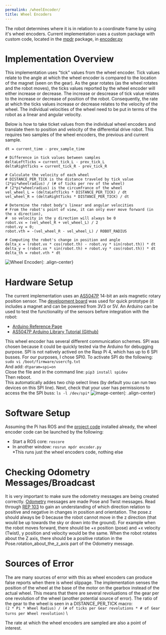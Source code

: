 ```yaml
---
permalink: /wheelEncoder/
title: Wheel Encoders
---
```


The robot determines where it is in relation to a coordinate frame by using it's wheel encoders. Current implementation uses a custom package with custom code, located in the [mpdr](https://github.com/hannabanana96/MPDR_Masters/tree/master/mpdr) package, in [encoder.py](https://github.com/hannabanana96/MPDR_Masters/blob/master/mpdr/src/encoders.py)

# Implementation Overview
This implementation uses "tick" values from the wheel encoder. Tick values relate to the angle at which the wheel encoder is compared to the location of the magnet (seen on the gear). As the gear rotates (as the wheel rotates and the robot moves), the ticks values reported by the wheel encoder will either increase or decrease. The increase or descrease of tick value relates to the increase or decrease of position of the robot. Consequently, the rate at which the ticks values increase or decrease relates to the velocity of the wheel. The individual velocities of the wheel need to be put in terms of the robot as a linear and angular velocity. 

Below is how to take ticket values from the individual wheel encoders and translate them to position and velocity of the differential drive robot. This requires two samples of the wheel encoders, the previous and current sample.
```
dt = current_time - prev_sample_time

# Difference in tick values between samples
deltaLeftTicks = current_tick_L - prev_tick_L       
deltaRightTicks = current_tick_R - prev_tick_R 

# Calculate the velocity of each wheel
# DISTANCE_PER_TICK is the distance traveled by tick value (2*pi*wheelradius) / (# of ticks per rev of the wheel)
# (2*pi*wheelradius) is the circumfrance of the wheel
vel_wheel_L = (deltaLeftTicks * DISTANCE_PER_TICK) / dt
vel_wheel_R = (deltaRightTicks * DISTANCE_PER_TICK) / dt

# Determine the robot body's linear and angular velocities
# From the robot's point of view, it can only ever move forward (in the x direction),
#  so velocity in the y direction will always be 0
robot.vx = (vel_wheel_R + vel_wheel_L) / 2
robot.vy = 0;
robot.vth = -(vel_wheel_R - vel_wheel_L) / ROBOT_RADIUS

# Computing the robot's change in position and angle 
delta_x = (robot.vx * cos(robot.th) - robot.vy * sin(robot.th)) * dt
delta_y = (robot.vx * sin(robot.th) + robot.vy * cos(robot.th)) * dt
delta_th = robot.vth * dt

```
![Wheel Encoder](https://hannabanana96.github.io/MPDR_Project/assets/images/wheel_encoder_motor.jpg){: .align-center}

# Hardware Setup
The current implementation uses an [AS5047P](https://ams.com/as5047p) 14-bit an axis magnetic rotary position sensor. The [development board](https://www.digikey.com/en/products/detail/ams/AS5047P-TS-EK-AB/5452344) was used for quick prototype (it includes a magnet and can be powered from 3V3 or 5V. An Arduino can be used to test the functionality of the sensors before integration with the robot:
* [Arduino Reference Page](https://www.arduino.cc/reference/en/libraries/as5047p/)
* [AS5047P Arduino Library Tutorial (Github)](https://github.com/jonas-merkle/AS5047P)

This wheel encoder has several different communication schemes. SPI was chosen because it could be quickly tested via the Arduino for debugging purpose. SPI is not natively actived on the Rasp Pi 4, which has up to 6 SPI busses. For our purposes, I chose SPI0. To activate SPI do the following:
`sudo vi /boot/firmware/usercfg.txt` \
And add: `dtparam=spi=on` \
Close the file and in the command line: `pip3 install spidev` \
Then reboot. \
This automatically addes two chip select lines (by default you can run two devices on this SPI line). Next, check that your user has permissions to access the the SPI buss: `ls -l /dev/spi*`
![image-center](https://hannabanana96.github.io/MPDR_Project/assets/images/spi_cmdline.JPG){: .align-center}

# Software Setup
Assuming the Pi has ROS and the [project code](https://github.com/hannabanana96/MPDR_Masters) installed already, the wheel encoder code can be launched by the following:
* Start a ROS core: `roscore`
* In another window: `rosrun mpdr encoder.py` \
*This runs just the wheel encoders code, nothing else

# Checking Odometry Messages/Broadcast
It is very important to make sure the odometry messages are being created correctly. [Odometry](http://docs.ros.org/en/noetic/api/nav_msgs/html/msg/Odometry.html) messages are made Pose and Twist messages. Read through [REP 103](https://www.ros.org/reps/rep-0103.html) to gain an understanding of which direction relation to positive and negative in changes in position and orientation. The pose.z should always be 0 because the robot cannot move in the z direction (that would be up towards the sky or down into the ground). For example when the robot moves forward, there should be +x position (pose) and +x velocity (Twist), y position and velocity would be the same. When the robot rotates about the Z axis, there should be a positive rotation in the Pose.rotation_about_the_z_axis part of the Odometry message.

# Sources of Error
The are many sources of error with this as wheel encoders can produce false reports when there is wheel slippage. The implementation senses the position of the wheel at the base of the motor on the gearbox instead of the actual wheel. This means that there are several revoluations of the gear per one revolution of the wheel (another potential source of error). The ratio of the gear to the wheel is seen in a DISTANCE_PER_TICK macro: \
`(2 * Pi * Wheel Radius) / (# of ticks per Gear revolutions * # of Gear turns per Wheel revolution)` \

The rate at which the wheel encoders are sampled are also a point of interest.
